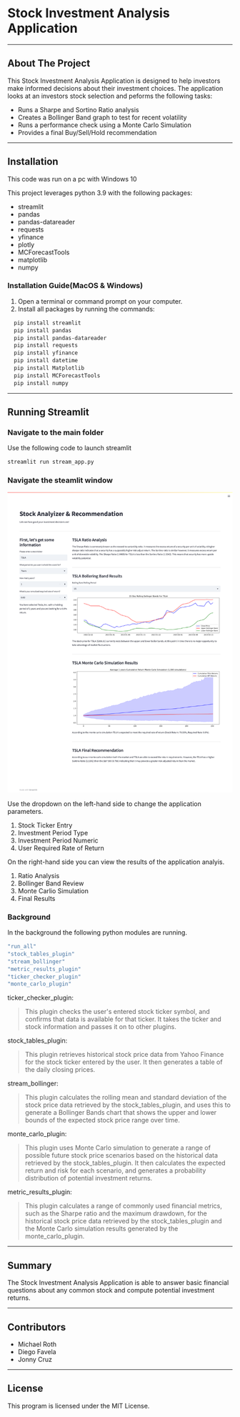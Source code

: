 # Stock Investment Analysis Application

---

## About The Project

This Stock Investment Analysis Application is designed to help investors make informed decisions about their investment choices. The application looks at an investors stock selection and peforms the following tasks:
+ Runs a Sharpe and Sortino Ratio analysis
+ Creates a Bollinger Band graph to test for recent volatility
+ Runs a performance check using a Monte Carlo Simulation
+ Provides a final Buy/Sell/Hold recommendation 
 
---

## Installation

This code was run on a pc with Windows 10

This project leverages python 3.9 with the following packages:

+ streamlit
+ pandas 
+ pandas-datareader 
+ requests
+ yfinance 
+ plotly
+ MCForecastTools
+ matplotlib
+ numpy

### Installation Guide(MacOS & Windows)

1.  Open a terminal or command prompt on your computer.
2.  Install all packages by running the commands: 

```bash
  pip install streamlit
  pip install pandas 
  pip install pandas-datareader 
  pip install requests
  pip install yfinance 
  pip install datetime 
  pip install Matplotlib
  pip install MCForecastTools
  pip install numpy
```

---

## Running Streamlit
### Navigate to the main folder
Use the following code to launch streamlit 
```bash
streamlit run stream_app.py
```

### Navigate the steamlit window
![alt text](https://github.com/MrWho2u/Stock_Analysis_Recommendations/blob/main/support_docs/stream_pic.png?raw=true)

Use the dropdown on the left-hand side to change the application parameters.
1) Stock Ticker Entry
2) Investment Period Type
3) Investment Period Numeric
4) User Required Rate of Return

On the right-hand side you can view the results of the application analyis.
1) Ratio Analysis
2) Bollinger Band Review
3) Monte Carlio Simulation
4) Final Results

### Background
In the background the following python modules are running.

```bash
"run_all" 
"stock_tables_plugin"
"stream_bollinger"
"metric_results_plugin"
"ticker_checker_plugin"
"monte_carlo_plugin"
```

ticker_checker_plugin: 
>This plugin checks the user's entered stock ticker symbol, and confirms that data is available for that ticker. It takes the ticker and stock information and passes it on to other plugins.

stock_tables_plugin: 
>This plugin retrieves historical stock price data from Yahoo Finance for the stock ticker entered by the user. It then generates a table of the daily closing prices.

stream_bollinger: 
>This plugin calculates the rolling mean and standard deviation of the stock price data retrieved by the stock_tables_plugin, and uses this to generate a Bollinger Bands chart that shows the upper and lower bounds of the expected stock price range over time.

monte_carlo_plugin: 
>This plugin uses Monte Carlo simulation to generate a range of possible future stock price scenarios based on the historical data retrieved by the stock_tables_plugin. It then calculates the expected return and risk for each scenario, and generates a probability distribution of potential investment returns.

metric_results_plugin: 
>This plugin calculates a range of commonly used financial metrics, such as the Sharpe ratio and the maximum drawdown, for the historical stock price data retrieved by the stock_tables_plugin and the Monte Carlo simulation results generated by the monte_carlo_plugin.


---

## Summary

The Stock Investment Analysis Application is able to answer basic financial questions about any common stock and compute potential investment returns. 

---

## Contributors

* Michael Roth
* Diego Favela
* Jonny Cruz

---

## License
This program is licensed under the MIT License.
